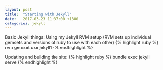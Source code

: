 ```yaml
---
layout: post
title:  "Starting with Jekyll"
date:   2017-03-23 11:37:00 +1300
categories: jekyll
---
```


Basic Jekyll things:
Using my Jekyll RVM setup (RVM sets up individual gemsets and versions of ruby to use with each other)
{% highlight ruby %}
rvm gemset use jekyll1
{% endhighlight %}

Updating and building the site:
{% highlight ruby %}
bundle exec jekyll serve
{% endhighlight %}
